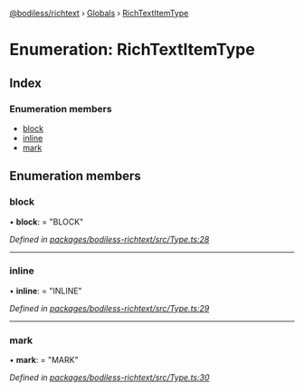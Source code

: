 [@bodiless/richtext](../README.md) › [Globals](../globals.md) › [RichTextItemType](richtextitemtype.md)

# Enumeration: RichTextItemType

## Index

### Enumeration members

* [block](richtextitemtype.md#block)
* [inline](richtextitemtype.md#inline)
* [mark](richtextitemtype.md#mark)

## Enumeration members

###  block

• **block**: = "BLOCK"

*Defined in [packages/bodiless-richtext/src/Type.ts:28](https://github.com/johnsonandjohnson/Bodiless-JS/blob/3c89c625/packages/bodiless-richtext/src/Type.ts#L28)*

___

###  inline

• **inline**: = "INLINE"

*Defined in [packages/bodiless-richtext/src/Type.ts:29](https://github.com/johnsonandjohnson/Bodiless-JS/blob/3c89c625/packages/bodiless-richtext/src/Type.ts#L29)*

___

###  mark

• **mark**: = "MARK"

*Defined in [packages/bodiless-richtext/src/Type.ts:30](https://github.com/johnsonandjohnson/Bodiless-JS/blob/3c89c625/packages/bodiless-richtext/src/Type.ts#L30)*
